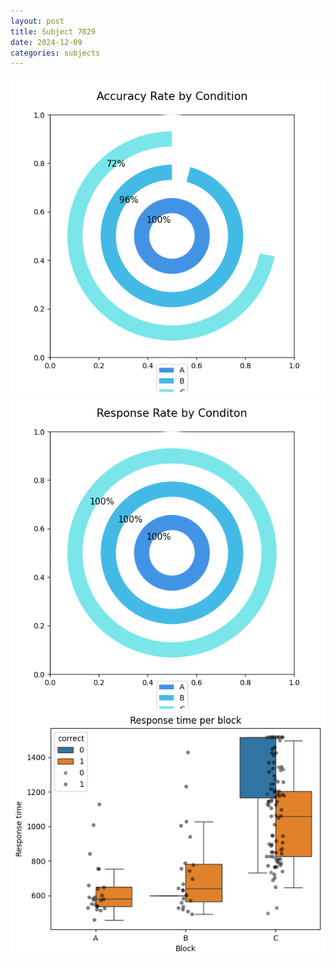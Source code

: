 ```yaml
---
layout: post
title: Subject 7029
date: 2024-12-09
categories: subjects
---
```


![](data/7029/run-24/7029_accuracy_rate.png)
![](data/7029/run-24/7029_response_rate.png)
![](data/7029/run-24/7029_rt.png)
